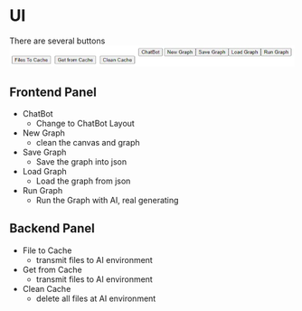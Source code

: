 
# UI

There are several buttons  
![](./images/button.webp)

## Frontend Panel
* ChatBot
  * Change to ChatBot Layout
* New Graph
  * clean the canvas and graph
* Save Graph
  * Save the graph into json
* Load Graph
  * Load the graph from json
* Run Graph
  * Run the Graph with AI, real generating

## Backend Panel
* File to Cache
  * transmit files to AI environment
* Get from Cache
  * transmit files to AI environment
* Clean Cache
  * delete all files at AI environment